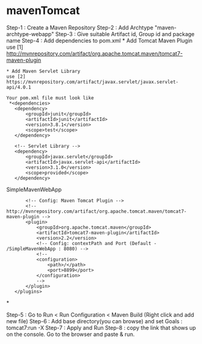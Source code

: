 # mavenTomcat

Step-1 : Create a Maven Repository
Step-2 : Add Archtype "maven-archtype-webapp"
Step-3 : Give suitable Artifact id, Group id and package name
Step-4 : Add dependencies to pom.xml
    * Add Tomcat Maven Plugin 
    use [1] http://mvnrepository.com/artifact/org.apache.tomcat.maven/tomcat7-maven-plugin
    
    * Add Maven Servlet Library
    use [2] https://mvnrepository.com/artifact/javax.servlet/javax.servlet-api/4.0.1
    
    Your pom.xml file must look like
     *<dependencies>
       <dependency>
           <groupId>junit</groupId>
           <artifactId>junit</artifactId>
           <version>3.8.1</version>
           <scope>test</scope>
       </dependency>
 
       <!-- Servlet Library -->
       <dependency>
           <groupId>javax.servlet</groupId>
           <artifactId>javax.servlet-api</artifactId>
           <version>3.1.0</version>
           <scope>provided</scope>
       </dependency>
        
   </dependencies>
    
 
   <build>
       <finalName>SimpleMavenWebApp</finalName>
       <plugins>
        
           <!-- Config: Maven Tomcat Plugin -->
           <!-- http://mvnrepository.com/artifact/org.apache.tomcat.maven/tomcat7-maven-plugin -->
           <plugin>
               <groupId>org.apache.tomcat.maven</groupId>
               <artifactId>tomcat7-maven-plugin</artifactId>
               <version>2.2</version>
               <!-- Config: contextPath and Port (Default - /SimpleMavenWebApp : 8080) -->
               <!--
               <configuration>
                   <path>/</path>
                   <port>8899</port>
               </configuration>
               --> 
           </plugin>
       </plugins>
   </build>*
   
Step-5 : Go to Run < Run Configuration < Maven Build (Right click and add new file)
Step-6 : Add base directory(you can browse) and set Goals : tomcat7:run -X
Step-7 : Apply and Run
Step-8 : copy the link that shows up on the console. Go to the browser and paste & run.
